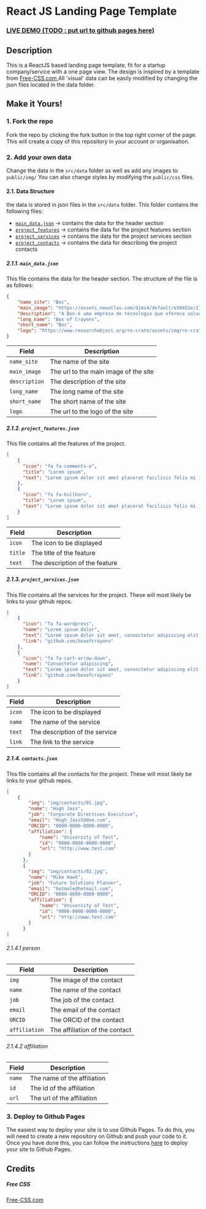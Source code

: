 # React JS Landing Page Template
### <a href="./">LIVE DEMO (TODO : put url to github pages here)</a> 

## Description
This is a ReactJS based landing page template, fit for a startup company/service with a one page view. The design is inspired by a template from <a href="https://www.free-css.com/assets/files/free-css-templates/preview/page234/interact/">Free-CSS.com </a>
All 'visual' data can be easily modified by changing the json files located in the data folder.

## Make it Yours!
### 1. Fork the repo
Fork the repo by clicking the fork button in the top right corner of the page. This will create a copy of this repository in your account or organisation.
### 2. Add your own data 
Change the data in the ```src/data``` folder as well as add any images to ```public/img/```
You can also change styles by modifying the ```public/css``` files.

#### 2.1. Data Structure

the data is stored in json files in the ```src/data``` folder. This folder contains the following files:
*  [```main_data.json```](#211-main_datajson) -> contains the data for the header section
*  [```project_features```](#212-project_featuresjson) -> contains the data for the project features section
*  [```project_services```](#213-project_servicesjson) -> contains the data for the project services section
*  [```project_contacts```](#214-contactsjson) -> contains the data for describing the project contacts

##### 2.1.1. ```main_data.json```

This file contains the data for the header section. The structure of the file is as follows:
```json
{
    "name_site": "Boc",
    "main_image": "https://assets.newatlas.com/dims4/default/e58452e/2147483647/strip/true/crop/1498x999+0+0/resize/1440x960!/quality/90/?url=http%3A%2F%2Fnewatlas-brightspot.s3.amazonaws.com%2Fb1%2Fb4%2F2a5bc31341fbaa31e2230d038f66%2Ficture1.jpeg",
    "description": "A Bon é uma empresa de tecnologia que oferece soluções para o varejo. Com o objetivo de ajudar os lojistas a vender mais, a Bon oferece uma plataforma completa de gestão de lojas, com soluções para o controle de estoque, vendas, financeiro, CRM, e-commerce, marketing e muito mais.",
    "long_name": "Box of Crayons",
    "short_name": "Boc",
    "logo": "https://www.researchobject.org/ro-crate/assets/img/ro-crate-w-text.svg"
}
```

| Field | Description |
| --- | --- |
| ```name_site``` | The name of the site |
| ```main_image``` | The url to the main image of the site |
| ```description``` | The description of the site |
| ```long_name``` | The long name of the site |
| ```short_name``` | The short name of the site |
| ```logo``` | The url to the logo of the site |

##### 2.1.2. ```project_features.json```

This file contains all the features of the project.
```json
[
    {
      "icon": "fa fa-comments-o",
      "title": "Lorem ipsum",
      "text": "Lorem ipsum dolor sit amet placerat facilisis felis mi in tempus eleifend pellentesque natoque etiam."
    },
    {
      "icon": "fa fa-bullhorn",
      "title": "Lorem ipsum",
      "text": "Lorem ipsum dolor sit amet placerat facilisis felis mi in tempus eleifend pellentesque natoque etiam."
    }
]
```

| Field | Description |
| --- | --- |
| ```icon``` | The icon to be displayed |
| ```title``` | The title of the feature |
| ```text``` | The description of the feature |

##### 2.1.3. ```project_services.json```

This file contains all the services for the project. These will most likely be links to your github repos.

```json
[
    {
      "icon": "fa fa-wordpress",
      "name": "Lorem ipsum dolor",
      "text": "Lorem ipsum dolor sit amet, consectetur adipiscing elit. Duis sed dapibus leo nec ornare diam sedasd commodo nibh ante facilisis bibendum dolor feugiat at.",
      "link": "github.com/boxofcrayons"
    },
    {
      "icon": "fa fa-cart-arrow-down",
      "name": "Consectetur adipiscing",
      "text": "Lorem ipsum dolor sit amet, consectetur adipiscing elit. Duis sed dapibus leo nec ornare diam sedasd commodo nibh ante facilisis bibendum dolor feugiat at.",
      "link": "github.com/boxofcrayons"
    }
]
```

| Field | Description |
| --- | --- |
| ```icon``` | The icon to be displayed |
| ```name``` | The name of the service |
| ```text``` | The description of the service |
| ```link``` | The link to the service |

##### 2.1.4. ```contacts.json```

This file contains all the contacts for the project. These will most likely be links to your github repos.

```json
[
    {
        "img": "img/contacts/01.jpg",
        "name": "Hugh Jass",
        "job": "Corporate Directives Executive",
        "email": "Hugh_Jasst@doe.com",
        "ORCID": "0000-0000-0000-0000",
        "affiliation": {
            "name": "University of Test",
            "id": "0000-0000-0000-0000",
            "url": "http://www.test.com"
        }
      },
      {
        "img": "img/contacts/02.jpg",
        "name": "Mike Hawk",
        "job": "Future Solutions Planner",
        "email": "hotmale@hotmail.com",
        "ORCID": "0000-0000-0000-0000",
        "affiliation": {
            "name": "University of Test",
            "id": "0000-0000-0000-0000",
            "url": "http://www.test.com"
        }
      }
]
```

###### 2.1.4.1 person

| Field | Description |
| --- | --- |
| ```img``` | The image of the contact |
| ```name``` | The name of the contact |
| ```job``` | The job of the contact |
| ```email``` | The email of the contact |
| ```ORCID``` | The ORCID of the contact |
| ```affiliation``` | The affiliation of the contact |

###### 2.1.4.2 affiliation

| Field | Description |
| --- | --- |
| ```name``` | The name of the affiliation |
| ```id``` | The id of the affiliation |
| ```url``` | The url of the affiliation |




### 3. Deploy to Github Pages

The easiest way to deploy your site is to use Github Pages. To do this, you will need to create a new repository on Github and push your code to it.
Once you have done this, you can follow the instructions <a href="https://create-react-app.dev/docs/deployment/#github-pages">here</a> to deploy your site to Github Pages.


## Credits
##### Free CSS 
<a href="https://www.free-css.com/assets/files/free-css-templates/preview/page234/interact/">Free-CSS.com </a>

